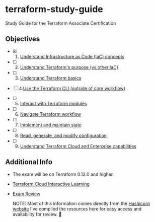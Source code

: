 # terraform-study-guide
Study Guide for the Terraform Associate Certification

## Objectives 

  - [x] 1. [Understand Infrastructure as Code (IaC) concepts](/IaC%20Basics/Iac.md)

  - [ ] 2. [Understand Terraform's purpose (vs other IaC)](/IaC%20Basics/Iac.md)

  - [ ] 3. [Understand Terraform basics](/Manage%20%20infrastructure/terraform-basics.md)
  - [ ] 4.[Use the Terraform CLI (outside of core workflow)](/Subcommands/terraform-cli.md)
  - [ ] 5. [Interact with Terraform modules](/Modules/modules.md)
  - [ ] 6. [Navigate Terraform workflow](/Workflow/workflow.md)
  - [ ] 7. [Implement and maintain state](/)
  - [ ] 8. [Read, generate, and modify configuration](/HCL%20(HashiCorp%20Config%20Language)/hcl-features.md)
  - [ ] 9. [Understand Terraform Cloud and Enterprise capabilities](/Cloud%20and%20Enterprise/cloud-and-enterprise.md)


## Additional Info 
- The exam will be on Terraform 0.12.0 and higher. 
- [Terraform Cloud Interactive Learning](https://www.katacoda.com/hashicorp/scenarios/terraform-cloud)
- [Exam Review](https://learn.hashicorp.com/terraform/certification/terraform-associate-review)
  
  NOTE: Most of this information comes directly from the [Hashicorp website](https://learn.hashicorp.com/terraform/certification/terraform-associate-study-guide) I've compiled the resources here for easy access and availability for review. 🙂

